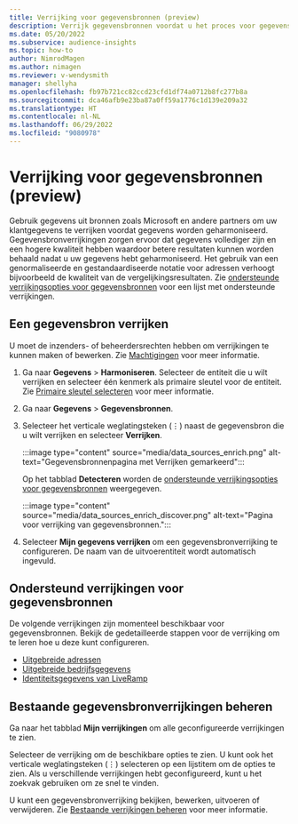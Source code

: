 ```yaml
---
title: Verrijking voor gegevensbronnen (preview)
description: Verrijk gegevensbronnen voordat u het proces voor gegevensharmonisatie doorloopt.
ms.date: 05/20/2022
ms.subservice: audience-insights
ms.topic: how-to
author: NimrodMagen
ms.author: nimagen
ms.reviewer: v-wendysmith
manager: shellyha
ms.openlocfilehash: fb97b721cc82ccd23cfd1df74a0712b8fc277b8a
ms.sourcegitcommit: dca46afb9e23ba87a0ff59a1776c1d139e209a32
ms.translationtype: HT
ms.contentlocale: nl-NL
ms.lasthandoff: 06/29/2022
ms.locfileid: "9080978"
---
```

# <a name="enrichment-for-data-sources-preview"></a>Verrijking voor gegevensbronnen (preview)

Gebruik gegevens uit bronnen zoals Microsoft en andere partners om uw klantgegevens te verrijken voordat gegevens worden geharmoniseerd. Gegevensbronverrijkingen zorgen ervoor dat gegevens vollediger zijn en een hogere kwaliteit hebben waardoor betere resultaten kunnen worden behaald nadat u uw gegevens hebt geharmoniseerd. Het gebruik van een genormaliseerde en gestandaardiseerde notatie voor adressen verhoogt bijvoorbeeld de kwaliteit van de vergelijkingsresultaten. Zie [ondersteunde verrijkingsopties voor gegevensbronnen](#supported-data-source-enrichments) voor een lijst met ondersteunde verrijkingen.

## <a name="enrich-a-data-source"></a>Een gegevensbron verrijken

U moet de inzenders- of beheerdersrechten hebben om verrijkingen te kunnen maken of bewerken. Zie [Machtigingen](permissions.md) voor meer informatie.  

1. Ga naar **Gegevens** > **Harmoniseren**. Selecteer de entiteit die u wilt verrijken en selecteer één kenmerk als primaire sleutel voor de entiteit. Zie [Primaire sleutel selecteren](map-entities.md#select-primary-key-and-semantic-type-for-attributes) voor meer informatie.

1. Ga naar **Gegevens** > **Gegevensbronnen**.

1. Selecteer het verticale weglatingsteken (&vellip;) naast de gegevensbron die u wilt verrijken en selecteer **Verrijken**.

   :::image type="content" source="media/data_sources_enrich.png" alt-text="Gegevensbronnenpagina met Verrijken gemarkeerd":::

   Op het tabblad **Detecteren** worden de [ondersteunde verrijkingsopties voor gegevensbronnen](#supported-data-source-enrichments) weergegeven.

   :::image type="content" source="media/data_sources_enrich_discover.png" alt-text="Pagina voor verrijking van gegevensbronnen.":::

1. Selecteer **Mijn gegevens verrijken** om een gegevensbronverrijking te configureren. De naam van de uitvoerentiteit wordt automatisch ingevuld.

## <a name="supported-data-source-enrichments"></a>Ondersteund verrijkingen voor gegevensbronnen

De volgende verrijkingen zijn momenteel beschikbaar voor gegevensbronnen. Bekijk de gedetailleerde stappen voor de verrijking om te leren hoe u deze kunt configureren.

- [Uitgebreide adressen](enrichment-enhanced-addresses.md)
- [Uitgebreide bedrijfsgegevens](enrichment-enhanced-company-data.md)
- [Identiteitsgegevens van LiveRamp](enrichment-liveramp.md)

## <a name="manage-existing-data-source-enrichments"></a>Bestaande gegevensbronverrijkingen beheren

Ga naar het tabblad **Mijn verrijkingen** om alle geconfigureerde verrijkingen te zien.

Selecteer de verrijking om de beschikbare opties te zien. U kunt ook het verticale weglatingsteken (&vellip;) selecteren op een lijstitem om de opties te zien. Als u verschillende verrijkingen hebt geconfigureerd, kunt u het zoekvak gebruiken om ze snel te vinden.

U kunt een gegevensbronverrijking bekijken, bewerken, uitvoeren of verwijderen. Zie [Bestaande verrijkingen beheren](enrichment-hub.md) voor meer informatie.

